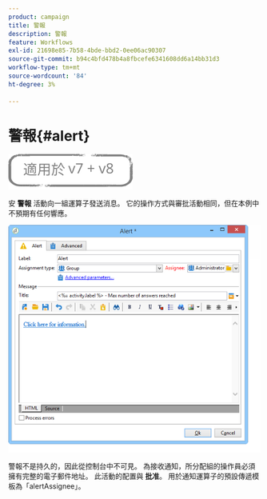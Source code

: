 ```yaml
---
product: campaign
title: 警報
description: 警報
feature: Workflows
exl-id: 21698e85-7b58-4bde-bbd2-0ee06ac90307
source-git-commit: b94c4bfd478b4a8fbcefe6341608dd6a14bb31d3
workflow-type: tm+mt
source-wordcount: '84'
ht-degree: 3%

---
```


# 警報{#alert}

![](../../assets/common.svg)

安 **警報** 活動向一組運算子發送消息。 它的操作方式與審批活動相同，但在本例中不預期有任何響應。

![](assets/edit_alerte.png)

警報不是持久的，因此從控制台中不可見。 為接收通知，所分配組的操作員必須擁有完整的電子郵件地址。 此活動的配置與 **批准**。 用於通知運算子的預設傳遞模板為「alertAssignee」。

